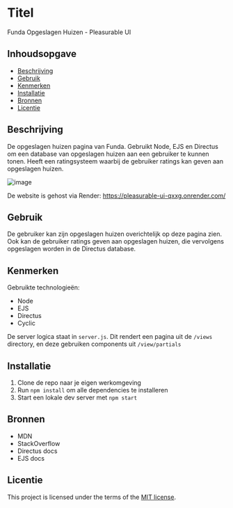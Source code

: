 # Titel
Funda Opgeslagen Huizen - Pleasurable UI

## Inhoudsopgave

  * [Beschrijving](#beschrijving)
  * [Gebruik](#gebruik)
  * [Kenmerken](#kenmerken)
  * [Installatie](#installatie)
  * [Bronnen](#bronnen)
  * [Licentie](#licentie)

## Beschrijving
De opgeslagen huizen pagina van Funda. Gebruikt Node, EJS en Directus om een database van opgeslagen huizen aan een gebruiker te kunnen tonen.
Heeft een ratingsysteem waarbij de gebruiker ratings kan geven aan opgeslagen huizen.

![image](https://github.com/Robin1224/pleasurable-ui/assets/81151231/4c766f84-0d43-4812-80e2-7222d310f0b0)

De website is gehost via Render:
https://pleasurable-ui-qxxg.onrender.com/

## Gebruik
De gebruiker kan zijn opgeslagen huizen overichtelijk op deze pagina zien. Ook kan de gebruiker ratings geven aan opgeslagen huizen, die vervolgens opgeslagen worden in de Directus database.

## Kenmerken

Gebruikte technologieën:
* Node
* EJS
* Directus
* Cyclic

De server logica staat in `server.js`. Dit rendert een pagina uit de `/views` directory, en deze gebruiken components uit `/view/partials`

## Installatie

1. Clone de repo naar je eigen werkomgeving
2. Run `npm install` om alle dependencies te installeren
3. Start een lokale dev server met `npm start`

## Bronnen
* MDN
* StackOverflow
* Directus docs
* EJS docs

## Licentie

This project is licensed under the terms of the [MIT license](./LICENSE).
